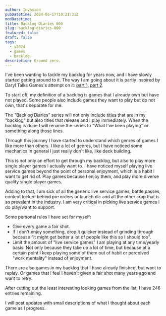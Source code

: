 ```yaml
---
author: Invasion
pubDatetime: 2024-06-17T10:21:31Z
modDatetime:
title: Backlog Diaries 000
slug: backlog-diaries-000
featured: false
draft: false
tags:
  - y2024
  - games
  - backlog
description: Ground zero.
---
```


I've been wanting to tackle my backlog for years now, and I have slowly started getting around to it. The way I am going about it is partly inspired by Daryl Talks Games's attempt on it: [part 1](https://www.youtube.com/watch?v=nkgAlnDIPMU), [part 2](https://www.youtube.com/watch?v=BuszSUI_qBY).

To start off, my definition of a backlog is games that I already own but have not played. Some people also include games they want to play but do not own, that's separate for me.

The "Backlog Diaries" series will not only include titles that are in my "backlog" but also titles that release and I play immediately. When the backlog is done I will rename the series to "What I've been playing" or something along those lines.

Through this journey I have started to understand which genres of games I like more than others. I like a lot of genres, but I have noticed some mechanics in general I just really don't like, like deck building.

This is not only an effort to get through my backlog, but also to play more single player games I actually want to. I have noticed myself playing live service games beyond the point of personal enjoyment, which is a habit I want to get rid of. Play games because I enjoy them, and play more diverse quality single player games.

Adding to that, I am sick of all the generic live service games, battle passes, content locked behind pre orders or launch dlc and all the other crap that is so prevalent in the industry. I am very critical in picking live service games I do play/want to support.

Some personal rules I have set for myself:

- Give every game a fair shot.
- If I don't enjoy something, drop it quicker instead of grinding through because "it might get better a lot of people like this so I should too".
- Limit the amount of "live service games" I am playing at any time/yearly basis. Not only because they take up a lot of time, but because at a certain point I keep playing some of them out of habit or perceived "work mentality" instead of enjoyment.

There are also games in my backlog that I have already finished, but want to replay. Or games that I feel I haven't given a fair shot many years ago and want to retry.

After cutting out the least interesting looking games from the list, I have 246 entries remaining.

I will post updates with small descriptions of what I thought about each game as I progress.
